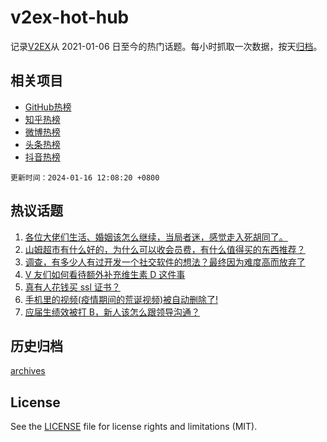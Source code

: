 # v2ex-hot-hub

 记录[V2EX](https://www.v2ex.com/)从 2021-01-06 日至今的热门话题。每小时抓取一次数据，按天[归档](archives)。
 
 ## 相关项目

- [GitHub热榜](https://github.com/snaildev/github-hot-hub)
- [知乎热榜](https://github.com/snaildev/zhihu-hot-hub)
- [微博热榜](https://github.com/snaildev/weibo-hot-hub)
- [头条热榜](https://github.com/snaildev/toutiao-hot-hub)
- [抖音热榜](https://github.com/snaildev/douyin-hot-hub)


 `更新时间：2024-01-16 12:08:20 +0800`

## 热议话题

1. [各位大佬们生活、婚姻该怎么继续，当局者迷，感觉走入死胡同了。](https://www.v2ex.com/t/1008973)
1. [山姆超市有什么好的，为什么可以收会员费，有什么值得买的东西推荐？](https://www.v2ex.com/t/1008952)
1. [调查，有多少人有过开发一个社交软件的想法？最终因为难度高而放弃了](https://www.v2ex.com/t/1008744)
1. [V 友们如何看待额外补充维生素 D 这件事](https://www.v2ex.com/t/1008736)
1. [真有人花钱买 ssl 证书？](https://www.v2ex.com/t/1008942)
1. [手机里的视频(疫情期间的荒诞视频)被自动删除了!](https://www.v2ex.com/t/1008998)
1. [应届生绩效被打 B，新人该怎么跟领导沟通？](https://www.v2ex.com/t/1008970)

## 历史归档

[archives](archives)

## License

See the [LICENSE](LICENSE) file for license rights and limitations (MIT).
